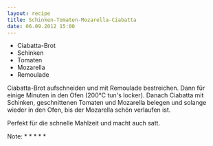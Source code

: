 ```yaml
---
layout: recipe
title: Schinken-Tomaten-Mozarella-Ciabatta
date: 06.09.2012 15:00
---
```


* Ciabatta-Brot
* Schinken
* Tomaten
* Mozarella
* Remoulade

Ciabatta-Brot aufschneiden und mit Remoulade bestreichen.
Dann für einige Minuten in den Ofen (200°C tun's locker).
Danach Ciabatta mit Schinken, geschnittenen Tomaten und Mozarella belegen
und solange wieder in den Ofen, bis der Mozarella schön verlaufen ist.

Perfekt für die schnelle Mahlzeit und macht auch satt.

Note: * * * * *

